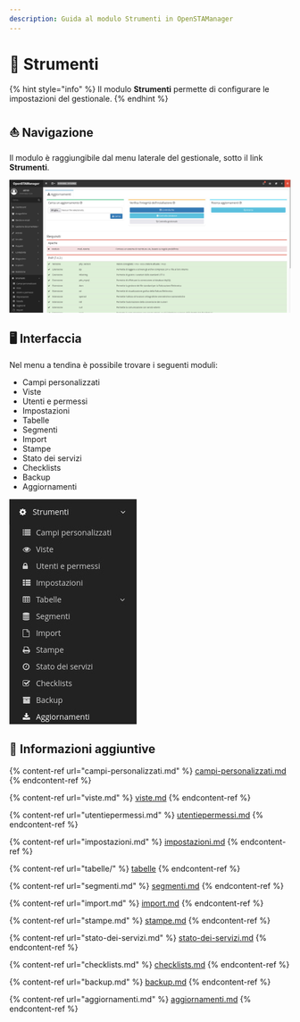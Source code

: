```yaml
---
description: Guida al modulo Strumenti in OpenSTAManager
---
```


# 🔨 Strumenti

{% hint style="info" %}
Il modulo **Strumenti** permette di configurare le impostazioni del gestionale.
{% endhint %}

## ⛵ Navigazione

Il modulo è raggiungibile dal menu laterale del gestionale, sotto il link **Strumenti**.

![](<../../../.gitbook/assets/image (102).png>)

## 🖥️ Interfaccia

Nel menu a tendina è possibile trovare i seguenti moduli:

* Campi personalizzati
* Viste
* Utenti e permessi
* Impostazioni
* Tabelle
* Segmenti
* Import
* Stampe
* Stato dei servizi
* Checklists
* Backup
* Aggiornamenti

&#x20;                                                                <img src="../../../.gitbook/assets/image (53).png" alt="" data-size="original">

## 🔽 Informazioni aggiuntive

{% content-ref url="campi-personalizzati.md" %}
[campi-personalizzati.md](campi-personalizzati.md)
{% endcontent-ref %}

{% content-ref url="viste.md" %}
[viste.md](viste.md)
{% endcontent-ref %}

{% content-ref url="utentiepermessi.md" %}
[utentiepermessi.md](utentiepermessi.md)
{% endcontent-ref %}

{% content-ref url="impostazioni.md" %}
[impostazioni.md](impostazioni.md)
{% endcontent-ref %}

{% content-ref url="tabelle/" %}
[tabelle](tabelle/)
{% endcontent-ref %}

{% content-ref url="segmenti.md" %}
[segmenti.md](segmenti.md)
{% endcontent-ref %}

{% content-ref url="import.md" %}
[import.md](import.md)
{% endcontent-ref %}

{% content-ref url="stampe.md" %}
[stampe.md](stampe.md)
{% endcontent-ref %}

{% content-ref url="stato-dei-servizi.md" %}
[stato-dei-servizi.md](stato-dei-servizi.md)
{% endcontent-ref %}

{% content-ref url="checklists.md" %}
[checklists.md](checklists.md)
{% endcontent-ref %}

{% content-ref url="backup.md" %}
[backup.md](backup.md)
{% endcontent-ref %}

{% content-ref url="aggiornamenti.md" %}
[aggiornamenti.md](aggiornamenti.md)
{% endcontent-ref %}
